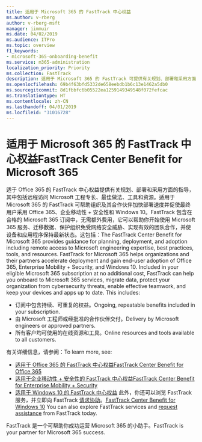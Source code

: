 ```yaml
---
title: 适用于 Microsoft 365 的 FastTrack 中心权益
ms.author: v-rberg
author: v-rberg-msft
manager: jimmuir
ms.date: 04/02/2019
ms.audience: ITPro
ms.topic: overview
f1_keywords:
- microsoft-365-onboarding-benefit
ms.service: m365-administration
localization_priority: Priority
ms.collection: FastTrack
description: 适用于 Microsoft 365 的 FastTrack 可提供有关规划、部署和采用方面的指导，其中包括远程访问 Microsoft 工程专长、最佳做法、工具和资源。适用于 Microsoft 365 的 FastTrack 可帮助组织及其合作伙伴加快部署速度并促使最终用户采用 Office 365、Windows 10 和企业移动性 + 安全性。
ms.openlocfilehash: 69b4f63bfd5332de658eebdb1b6c13e1462a5db0
ms.sourcegitcommit: 8d1fbbfc6b05522ea1259149349548f072fefcac
ms.translationtype: HT
ms.contentlocale: zh-CN
ms.lasthandoff: 04/01/2019
ms.locfileid: "31016728"
---
```

# <a name="fasttrack-center-benefit-for-microsoft-365"></a><span data-ttu-id="f7028-104">适用于 Microsoft 365 的 FastTrack 中心权益</span><span class="sxs-lookup"><span data-stu-id="f7028-104">FastTrack Center Benefit for Microsoft 365</span></span>

<span data-ttu-id="f7028-p102">适于 Office 365 的 FastTrack 中心权益提供有关规划、部署和采用方面的指导，其中包括远程访问 Microsoft 工程专长、最佳做法、工具和资源。适用于 Microsoft 365 的 FastTrack 可帮助组织及其合作伙伴加快部署速度并促使最终用户采用 Office 365、企业移动性 + 安全性和 Windows 10。FastTrack 包含在合格的 Microsoft 365 订阅中，无需额外费用，它可以帮助你开始使用 Microsoft 365 服务、迁移数据、保护组织免受网络安全威胁、实现有效的团队合作，并使设备和应用程序保持最新状态。这包括：</span><span class="sxs-lookup"><span data-stu-id="f7028-p102">The FastTrack Center Benefit for Microsoft 365 provides guidance for planning, deployment, and adoption including remote access to Microsoft engineering expertise, best practices, tools, and resources. FastTrack for Microsoft 365 helps organizations and their partners accelerate deployment and gain end-user adoption of Office 365, Enterprise Mobility + Security, and Windows 10. Included in your eligible Microsoft 365 subscription at no additional cost, FastTrack can help you onboard to Microsoft 365 services, migrate data, protect your organization from cybersecurity threats, enable effective teamwork, and keep your devices and apps up to date. This includes:</span></span>

- <span data-ttu-id="f7028-109">订阅中包含持续、可重复的权益。</span><span class="sxs-lookup"><span data-stu-id="f7028-109">Ongoing, repeatable benefits included in your subscription.</span></span>
- <span data-ttu-id="f7028-110">由 Microsoft 工程师或经批准的合作伙伴交付。</span><span class="sxs-lookup"><span data-stu-id="f7028-110">Delivery by Microsoft engineers or approved partners.</span></span>
- <span data-ttu-id="f7028-111">所有客户均可使用的在线资源和工具。</span><span class="sxs-lookup"><span data-stu-id="f7028-111">Online resources and tools available to all customers.</span></span>
  
<span data-ttu-id="f7028-112">有关详细信息，请参阅：</span><span class="sxs-lookup"><span data-stu-id="f7028-112">To learn more, see:</span></span>

- [<span data-ttu-id="f7028-113">适用于 Office 365 的 FastTrack 中心权益</span><span class="sxs-lookup"><span data-stu-id="f7028-113">FastTrack Center Benefit for Office 365</span></span>](O365-fasttrack-benefit-for-office-365.md) 
- [<span data-ttu-id="f7028-114">适用于企业移动性 + 安全性的 FastTrack 中心权益</span><span class="sxs-lookup"><span data-stu-id="f7028-114">FastTrack Center Benefit for Enterprise Mobility + Security</span></span>](EMS-fasttrack-benefit-for-EMS.md)
- <span data-ttu-id="f7028-115">[适用于 Windows 10 的 FastTrack 中心权益](Win-10-fasttrack-benefit-for-Windows-10.md) 此外，你还可以浏览 FastTrack 服务，并立即向 FastTrack [请求协助](https://go.microsoft.com/fwlink/p/?LinkId=2003903)。</span><span class="sxs-lookup"><span data-stu-id="f7028-115">[FastTrack Center Benefit for Windows 10](Win-10-fasttrack-benefit-for-Windows-10.md) You can also explore FastTrack services and [request assistance](https://go.microsoft.com/fwlink/p/?LinkId=2003903) from FastTrack today.</span></span>

<span data-ttu-id="f7028-116">FastTrack 是一个可帮助你成功运营 Microsoft 365 的小助手。</span><span class="sxs-lookup"><span data-stu-id="f7028-116">FastTrack is your partner for Microsoft 365 success.</span></span>
  
  

 